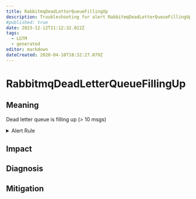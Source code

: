 ```yaml
---
title: RabbitmqDeadLetterQueueFillingUp
description: Troubleshooting for alert RabbitmqDeadLetterQueueFillingUp
#published: true
date: 2023-12-12T21:12:32.022Z
tags: 
  - LGTM
  - generated
editor: markdown
dateCreated: 2020-04-10T18:32:27.079Z
---
```


# RabbitmqDeadLetterQueueFillingUp

## Meaning
[//]: # "Short paragraph that explains what the alert means"
Dead letter queue is filling up (> 10 msgs)

<details>
  <summary>Alert Rule</summary>

{{% rule "rabbitmq/kbudde-rabbitmq-exporter.yml" "RabbitmqDeadLetterQueueFillingUp" %}}

<!-- Rule when generated

```yaml
alert: RabbitmqDeadLetterQueueFillingUp
expr: rabbitmq_queue_messages{queue="my-dead-letter-queue"} > 10
for: 1m
labels:
    severity: warning
annotations:
    summary: RabbitMQ dead letter queue filling up (instance {{ $labels.instance }})
    description: |-
        Dead letter queue is filling up (> 10 msgs)
          VALUE = {{ $value }}
          LABELS = {{ $labels }}
    runbook: https://github.com/srerun/prometheus-alerts/blob/main/content/runbooks/kbudde-rabbitmq-exporter/RabbitmqDeadLetterQueueFillingUp.md

```

-->

</details>


## Impact
[//]: # "What could / will happen if the alert is not addressed"



## Diagnosis
[//]: # "Steps to take to identify the cause of the problem"



## Mitigation
[//]: # "The steps necessary to resolve the alert"
